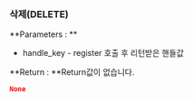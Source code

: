 ### 삭제(DELETE)
**Parameters : **
 - handle_key - register 호출 후 리턴받은 핸들값
 
**Return : **Return값이 없습니다.
```json
None
```